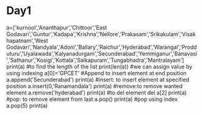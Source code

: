 # Day1
a=['kurnool','Ananthapur','Chittoor','East Godavari','Guntur','Kadapa','Krishna','Nellore','Prakasam','Srikakulam','Visakhapatnam','West Godavari','Nandyala','Adoni','Ballary','Raichur','Hyderabad','Warangal','Prodduturu','Uyalawada','Kalyanadurgam','Secunderabad','Yemmiganur','Banavasi','Sathanur','Kosigi','Kottala','Salkapuram','Tungabhadra','Mantralayam']
print(a)
#to find the length of the list
print(len(a))
#we can assign value by using indexing
a[0]='GPCET'
#Append to insert element at end position
a.append('Secunderabad')
print(a)
#insert: to insert element at specified position
a.insert(0,'Ranamandala')
print(a)
#remove:to remove wanted element 
a.remove('hyderabad')
print(a)
#to del element
del a[2]
print(a)
#pop: to remove element from last
a.pop()
print(a)
#pop using index
a.pop(5)
print(a)
